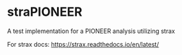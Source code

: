 # straPIONEER
A test implementation for a PIONEER analysis utilizing strax

For strax docs: https://strax.readthedocs.io/en/latest/